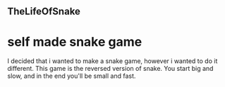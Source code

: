 ## TheLifeOfSnake
# self made snake game
I decided that i wanted to make a snake game, however i wanted to do it different. This game is the reversed version of snake. You start big and slow, and in the end you'll be small and fast.
